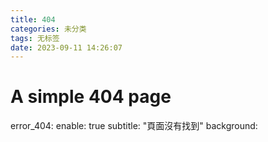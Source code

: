 ```yaml
---
title: 404
categories: 未分类
tags: 无标签
date: 2023-09-11 14:26:07
---
```

# A simple 404 page
error_404:
  enable: true
  subtitle: "頁面沒有找到"
  background: 
